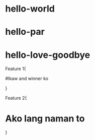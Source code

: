 # hello-world
# hello-par
# hello-love-goodbye


Feature 1{

#Ikaw and winner ko

}


Feature 2{

# Ako lang naman to
    
}